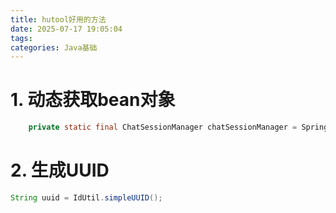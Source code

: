 ```yaml
---
title: hutool好用的方法
date: 2025-07-17 19:05:04
tags:
categories: Java基础
---
```


# 1. 动态获取bean对象

```java
    private static final ChatSessionManager chatSessionManager = SpringUtils.getBean(ChatSessionManager.class);
```

# 2. 生成UUID

```java
String uuid = IdUtil.simpleUUID();
```
